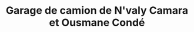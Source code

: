 ---
title: "Garage de camion de N'valy Camara et Ousmane Condé"
url: /nzerekore/garage-de-camion-de-nvaly-camara-et-ousmane-conde/
shop: Autowerkstatt
---
